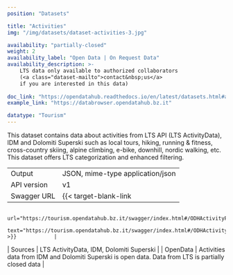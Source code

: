 ```yaml
---
position: "Datasets"

title: "Activities"
img: "/img/datasets/dataset-activities-3.jpg"

availability: "partially-closed"
weight: 2
availability_label: "Open Data | On Request Data"
availability_description: >-
    LTS data only available to authorized collaborators
    (<a class="dataset-mailto">contact&nbsp;us</a>
    if you are interested in this data)
    
doc_link: "https://opendatahub.readthedocs.io/en/latest/datasets.html#activity-dataset"
example_link: "https://databrowser.opendatahub.bz.it"

datatype: "Tourism"
---
```


This dataset contains data about activities from LTS API (LTS ActivityData), IDM and Dolomiti Superski such as local tours, hiking, running & fitness, cross-country skiing, alpine climbing, e-bike, downhill, nordic walking, etc. This dataset offers LTS categorization and enhanced filtering.

|             |                                                                                                       |
| :---------- | ----------------------------------------------------------------------------------------------------- |
| Output      | JSON, mime-type application/json                                                                      |
| API version | v1                                                                                                    |
| Swagger URL | {{< target-blank-link
                        url="https://tourism.opendatahub.bz.it/swagger/index.html#/ODHActivityPoi/get_v1_ODHActivityPoi"
                        text="https://tourism.opendatahub.bz.it/swagger/index.html#/ODHActivityPoi/get_v1_ODHActivityPoi" >}}            |
| Sources     | LTS ActivityData, IDM, Dolomiti Superski                                                              |
| OpenData    | Activities data from IDM and Dolomiti Superski is open data. Data from LTS is partially closed data |
